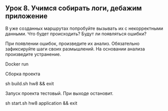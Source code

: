 ## Урок 8. Учимся собирать логи, дебажим приложение ##

В уже созданных маршрутах попробуйте вызывать их с некорректными данными. Что будет происходить? Будут ли появляться ошибки?

При появлении ошибок, произведите их анализ. Обязательно зафиксируйте шаги своих размышлений. На основании анализа произведите устранение.


Docker run

Сборка проекта

sh build.sh hw8 && exit

Запуск проекта тестовый.  При выходе остановит.

sh start.sh hw8 application && exit